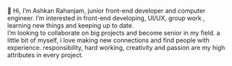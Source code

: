 👋 Hi, I’m Ashkan Rahanjam, junior front-end developer and computer engineer.
  I’m interested in front-end developing, UI/UX, group work , learning new things and keeping up to date.  
  I’m looking to collaborate on big projects and become senior in my field. 
  a little bit of myself, i love making new connections and find people with experience. responsibility, hard working, creativity and passion are my high attributes in every project. 
